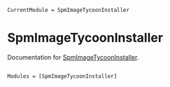 ```@meta
CurrentModule = SpmImageTycoonInstaller
```

# SpmImageTycoonInstaller

Documentation for [SpmImageTycoonInstaller](https://github.com/alexriss/SpmImageTycoonInstaller.jl).

```@index
```

```@autodocs
Modules = [SpmImageTycoonInstaller]
```
